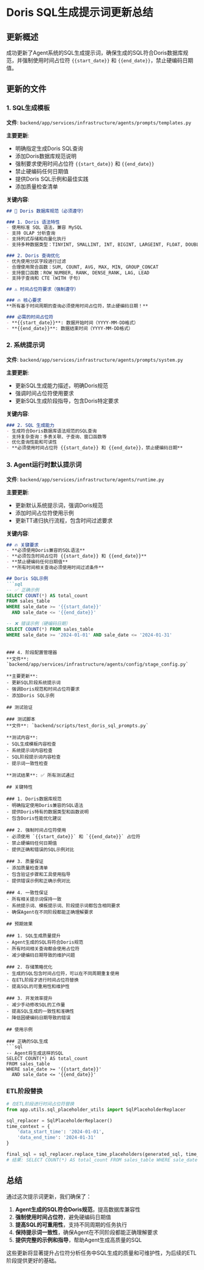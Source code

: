 # Doris SQL生成提示词更新总结

## 更新概述

成功更新了Agent系统的SQL生成提示词，确保生成的SQL符合Doris数据库规范，并强制使用时间占位符 `{{start_date}}` 和 `{{end_date}}`，禁止硬编码日期值。

## 更新的文件

### 1. SQL生成模板
**文件**: `backend/app/services/infrastructure/agents/prompts/templates.py`

**主要更新**:
- 明确指定生成Doris SQL查询
- 添加Doris数据库规范说明
- 强制要求使用时间占位符 `{{start_date}}` 和 `{{end_date}}`
- 禁止硬编码任何日期值
- 提供Doris SQL示例和最佳实践
- 添加质量检查清单

**关键内容**:
```markdown
## 🎯 Doris 数据库规范（必须遵守）

### 1. Doris 语法特性
- 使用标准 SQL 语法，兼容 MySQL
- 支持 OLAP 分析查询
- 支持列式存储和向量化执行
- 支持多种数据类型：TINYINT, SMALLINT, INT, BIGINT, LARGEINT, FLOAT, DOUBLE, DECIMAL, DATE, DATETIME, CHAR, VARCHAR, STRING, BOOLEAN, JSON

### 2. Doris 查询优化
- 优先使用分区字段进行过滤
- 合理使用聚合函数：SUM, COUNT, AVG, MAX, MIN, GROUP_CONCAT
- 支持窗口函数：ROW_NUMBER, RANK, DENSE_RANK, LAG, LEAD
- 支持子查询和 CTE (WITH 子句)

## ⚠️ 时间占位符要求（强制遵守）

### 🔥 核心要求
**所有基于时间周期的查询必须使用时间占位符，禁止硬编码日期！**

### 必需的时间占位符
- **{{start_date}}**: 数据开始时间（YYYY-MM-DD格式）
- **{{end_date}}**: 数据结束时间（YYYY-MM-DD格式）
```

### 2. 系统提示词
**文件**: `backend/app/services/infrastructure/agents/prompts/system.py`

**主要更新**:
- 更新SQL生成能力描述，明确Doris规范
- 强调时间占位符使用要求
- 更新SQL生成阶段指导，包含Doris特定要求

**关键内容**:
```markdown
### 2. SQL 生成能力
- 生成符合Doris数据库语法规范的SQL查询
- 支持复杂查询：多表关联、子查询、窗口函数等
- 优化查询性能和可读性
- **必须使用时间占位符 {{start_date}} 和 {{end_date}}，禁止硬编码日期**
```

### 3. Agent运行时默认提示词
**文件**: `backend/app/services/infrastructure/agents/runtime.py`

**主要更新**:
- 更新默认系统提示词，强调Doris规范
- 添加时间占位符使用示例
- 更新TT递归执行流程，包含时间过滤要求

**关键内容**:
```markdown
## 🔥 关键要求
- **必须使用Doris兼容的SQL语法**
- **必须包含时间占位符 {{start_date}} 和 {{end_date}}**
- **禁止硬编码任何日期值**
- **所有时间相关查询必须使用时间过滤条件**

## Doris SQL示例
```sql
-- ✅ 正确示例
SELECT COUNT(*) AS total_count
FROM sales_table 
WHERE sale_date >= '{{start_date}}' 
  AND sale_date <= '{{end_date}}'

-- ❌ 错误示例（硬编码日期）
SELECT COUNT(*) FROM sales_table 
WHERE sale_date >= '2024-01-01' AND sale_date <= '2024-01-31'
```
```

### 4. 阶段配置管理器
**文件**: `backend/app/services/infrastructure/agents/config/stage_config.py`

**主要更新**:
- 更新SQL阶段系统提示词
- 强调Doris规范和时间占位符要求
- 添加Doris SQL示例

## 测试验证

### 测试脚本
**文件**: `backend/scripts/test_doris_sql_prompts.py`

**测试内容**:
- SQL生成模板内容检查
- 系统提示词内容检查
- SQL阶段提示词内容检查
- 提示词一致性检查

**测试结果**: ✅ 所有测试通过

## 关键特性

### 1. Doris数据库规范
- 明确指定使用Doris兼容的SQL语法
- 提供Doris特有的数据类型和函数说明
- 包含Doris性能优化建议

### 2. 强制时间占位符使用
- 必须使用 `{{start_date}}` 和 `{{end_date}}` 占位符
- 禁止硬编码任何日期值
- 提供正确和错误的SQL示例对比

### 3. 质量保证
- 添加质量检查清单
- 包含验证步骤和工具使用指导
- 提供错误示例和正确示例对比

### 4. 一致性保证
- 所有相关提示词保持一致
- 系统提示词、模板提示词、阶段提示词都包含相同要求
- 确保Agent在不同阶段都能正确理解要求

## 预期效果

### 1. SQL生成质量提升
- Agent生成的SQL将符合Doris规范
- 所有时间相关查询都会使用占位符
- 减少硬编码日期导致的维护问题

### 2. 存储策略优化
- 生成的SQL包含时间占位符，可以在不同周期重复使用
- 在ETL阶段才进行时间占位符替换
- 提高SQL的可重用性和维护性

### 3. 开发效率提升
- 减少手动修改SQL的工作量
- 提高SQL生成的一致性和准确性
- 降低因硬编码日期导致的错误

## 使用示例

### 正确的SQL生成
```sql
-- Agent将生成这样的SQL
SELECT COUNT(*) AS total_count
FROM sales_table 
WHERE sale_date >= '{{start_date}}' 
  AND sale_date <= '{{end_date}}'
```

### ETL阶段替换
```python
# 在ETL阶段进行时间占位符替换
from app.utils.sql_placeholder_utils import SqlPlaceholderReplacer

sql_replacer = SqlPlaceholderReplacer()
time_context = {
    'data_start_time': '2024-01-01',
    'data_end_time': '2024-01-31'
}

final_sql = sql_replacer.replace_time_placeholders(generated_sql, time_context)
# 结果: SELECT COUNT(*) AS total_count FROM sales_table WHERE sale_date >= '2024-01-01' AND sale_date <= '2024-01-31'
```

## 总结

通过这次提示词更新，我们确保了：

1. **Agent生成的SQL符合Doris规范**，提高数据库兼容性
2. **强制使用时间占位符**，避免硬编码日期值
3. **提高SQL的可重用性**，支持不同周期的任务执行
4. **保持提示词一致性**，确保Agent在不同阶段都能正确理解要求
5. **提供完整的示例和指导**，帮助Agent生成高质量的SQL

这些更新将显著提升占位符分析任务中SQL生成的质量和可维护性，为后续的ETL阶段提供更好的基础。
